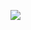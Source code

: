 [![](https://jitpack.io/v/MTRILogic/MTRIBaseProject.svg)](https://jitpack.io/#MTRILogic/MTRIBaseProject)
